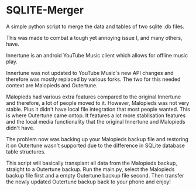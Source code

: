 # SQLITE-Merger
A simple python script to merge the data and tables of two sqlite .db files.

This was made to combat a tough yet annoying issue I, and many others, have.

Innertune is an android YouTube Music client which allows for offline music play.

Innertune was not updated to YouTube Music's new API changes and therefore was mostly replaced by various forks. The two for this needed context are Malopieds and Outertune.

Malopieds had various extra features compared to the original Innertune and therefore, a lot of people moved to it. However, Malopieds was not very stable. Plus it didn't have local file integration that most people wanted. This is where Outertune came ontop. It features a lot more stablisation features and the local media functionality that the original Innertune and Malopieds didn't have.

The problem now was backing up your Malopieds backup file and restoring it on Outertune wasn't supported due to the difference in SQLite database table structures.

This script will basically transplant all data from the Malopieds backup, straight to a Outertune backup. Run the main.py, select the Malopieds backup file first and a empty Outertune backup file second. Then transfer the newly updated Outertune backup back to your phone and enjoy!
